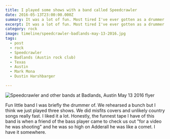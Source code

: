 ```yaml
---
title: I played some shows with a band called Speedcrawler
date: 2016-05-13T23:00:00.000Z
summary: It was a lot of fun. Most tired I've ever gotten as a drummer.
excerpt: It was a lot of fun. Most tired I've ever gotten as a drummer.
category: rock
image: timeline/speedcrawler-badlands-may-13-2016.jpg
tags:
  - post 
  - rock
  - Speedcrawler
  - Badlands (Austin rock club)
  - Texas
  - Austin
  - Mark Mona
  - Dustin Harshbarger

---
```


![Speedcrawler and other bands at Badlands, Austin May 13 2016 flyer](/static/img/rock/speedcrawler-badlands-may-13-2016.jpg "Speedcrawler and other bands at Badlands, Austin May 13 2016 flyer")

Fun little band I was briefly the drummer of. We rehearsed a bunch but I think we just played three shows. We did misfits covers and unlikely country songs really fast. I liked it a lot. Honestly, the funnest tape I have of this band is when a friend of the bass player came to check us out "for a video he was shooting" and he was so high on Adderall he was like a comet. I have it somewhere.
